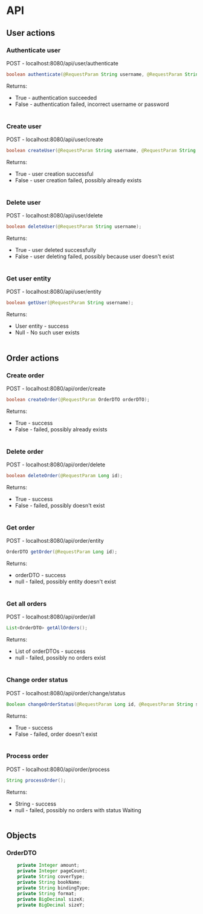 # API
## User actions

### Authenticate user
POST - localhost:8080/api/user/authenticate
```java
boolean authenticate(@RequestParam String username, @RequestParam String password);
```
Returns:<br>
- True - authentication succeeded
- False - authentication failed, incorrect username or password
<br><br>

### Create user
POST - localhost:8080/api/user/create
```java
boolean createUser(@RequestParam String username, @RequestParam String password);
```
Returns:<br>
- True - user creation successful
- False - user creation failed, possibly already exists
<br><br>

### Delete user
POST - localhost:8080/api/user/delete
```java
boolean deleteUser(@RequestParam String username);
```
Returns:<br>
- True - user deleted successfully
- False - user deleting failed, possibly because user doesn't exist
<br><br>

### Get user entity
POST - localhost:8080/api/user/entity
```java
boolean getUser(@RequestParam String username);
```
Returns:<br>
- User entity - success
- Null - No such user exists
<br><br>


## Order actions

### Create order
POST - localhost:8080/api/order/create
```java
boolean createOrder(@RequestParam OrderDTO orderDTO);
```
Returns:<br>
- True - success
- False - failed, possibly already exists
<br><br>

### Delete order
POST - localhost:8080/api/order/delete
```java
boolean deleteOrder(@RequestParam Long id);
```
Returns:<br>
- True - success
- False - failed, possibly doesn't exist
<br><br>

### Get order
POST - localhost:8080/api/order/entity
```java
OrderDTO getOrder(@RequestParam Long id);
```
Returns:<br>
- orderDTO - success
- null - failed, possibly entity doesn't exist
<br><br>

### Get all orders
POST - localhost:8080/api/order/all
```java
List<OrderDTO> getAllOrders();
```
Returns:<br>
- List of orderDTOs - success
- null - failed, possibly no orders exist
<br><br>

### Change order status
POST - localhost:8080/api/order/change/status
```java
Boolean changeOrderStatus(@RequestParam Long id, @RequestParam String status);
```
Returns:<br>
- True - success
- False - failed, order doesn't exist
<br><br>

### Process order
POST - localhost:8080/api/order/process
```java
String processOrder();
```

Returns:<br>
- String - success
- null - failed, possibly no orders with status Waiting
<br><br>

## Objects
### OrderDTO
```java
    private Integer amount;
    private Integer pageCount;
    private String coverType;
    private String bookName;
    private String bindingType;
    private String format;
    private BigDecimal sizeX;
    private BigDecimal sizeY;
```